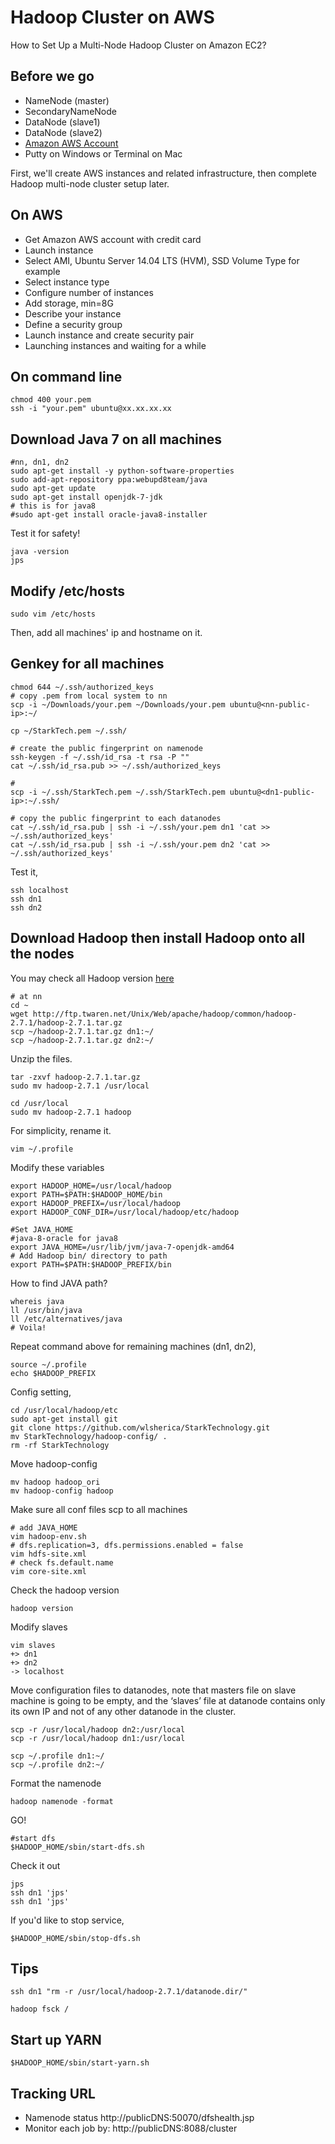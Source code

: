 # Hadoop Cluster on AWS

How to Set Up a Multi-Node Hadoop Cluster on Amazon EC2?

## Before we go
- NameNode (master)
- SecondaryNameNode
- DataNode (slave1)
- DataNode (slave2)
- [Amazon AWS Account](http://aws.amazon.com/)
- Putty on Windows or Terminal on Mac

First, we'll create AWS instances and related infrastructure, then complete Hadoop multi-node cluster setup later.

## On AWS 
- Get Amazon AWS account with credit card
- Launch instance
- Select AMI, Ubuntu Server 14.04 LTS (HVM), SSD Volume Type for example
- Select instance type
- Configure number of instances
- Add storage, min=8G
- Describe your instance
- Define a security group
- Launch instance and create security pair
- Launching instances and waiting for a while

## On command line
```shell
chmod 400 your.pem
ssh -i "your.pem" ubuntu@xx.xx.xx.xx
```
## Download Java 7 on all machines
```shell
#nn, dn1, dn2
sudo apt-get install -y python-software-properties 
sudo add-apt-repository ppa:webupd8team/java
sudo apt-get update
sudo apt-get install openjdk-7-jdk
# this is for java8
#sudo apt-get install oracle-java8-installer
```
Test it for safety!
```shell
java -version
jps
```
## Modify /etc/hosts
```shell
sudo vim /etc/hosts
```
Then, add all machines' ip and hostname on it.

## Genkey for all machines
```shell
chmod 644 ~/.ssh/authorized_keys
# copy .pem from local system to nn 
scp -i ~/Downloads/your.pem ~/Downloads/your.pem ubuntu@<nn-public-ip>:~/

cp ~/StarkTech.pem ~/.ssh/

# create the public fingerprint on namenode
ssh-keygen -f ~/.ssh/id_rsa -t rsa -P ""
cat ~/.ssh/id_rsa.pub >> ~/.ssh/authorized_keys

#
scp -i ~/.ssh/StarkTech.pem ~/.ssh/StarkTech.pem ubuntu@<dn1-public-ip>:~/.ssh/

# copy the public fingerprint to each datanodes
cat ~/.ssh/id_rsa.pub | ssh -i ~/.ssh/your.pem dn1 'cat >> ~/.ssh/authorized_keys'
cat ~/.ssh/id_rsa.pub | ssh -i ~/.ssh/your.pem dn2 'cat >> ~/.ssh/authorized_keys'
```

Test it,
```shell
ssh localhost
ssh dn1
ssh dn2
```

## Download Hadoop then install Hadoop onto all the nodes
You may check all Hadoop version [here](http://ftp.twaren.net/Unix/Web/apache/hadoop/common/)

```shell
# at nn
cd ~
wget http://ftp.twaren.net/Unix/Web/apache/hadoop/common/hadoop-2.7.1/hadoop-2.7.1.tar.gz
scp ~/hadoop-2.7.1.tar.gz dn1:~/
scp ~/hadoop-2.7.1.tar.gz dn2:~/
```

Unzip the files.
```shell
tar -zxvf hadoop-2.7.1.tar.gz 
sudo mv hadoop-2.7.1 /usr/local
```

```shell
cd /usr/local
sudo mv hadoop-2.7.1 hadoop
```

For simplicity, rename it.
```shell
vim ~/.profile
```
Modify these variables
```shell
export HADOOP_HOME=/usr/local/hadoop
export PATH=$PATH:$HADOOP_HOME/bin
export HADOOP_PREFIX=/usr/local/hadoop
export HADOOP_CONF_DIR=/usr/local/hadoop/etc/hadoop

#Set JAVA_HOME
#java-8-oracle for java8
export JAVA_HOME=/usr/lib/jvm/java-7-openjdk-amd64
# Add Hadoop bin/ directory to path
export PATH=$PATH:$HADOOP_PREFIX/bin
```
How to find JAVA path?
```shell
whereis java
ll /usr/bin/java
ll /etc/alternatives/java
# Voila! 
```

Repeat command above for remaining machines (dn1, dn2),
```shell
source ~/.profile
echo $HADOOP_PREFIX
```

Config setting,
```shell
cd /usr/local/hadoop/etc
sudo apt-get install git
git clone https://github.com/wlsherica/StarkTechnology.git
mv StarkTechnology/hadoop-config/ .
rm -rf StarkTechnology
```
Move hadoop-config
```shell
mv hadoop hadoop_ori
mv hadoop-config hadoop
```

Make sure all conf files scp to all machines
```shell
# add JAVA_HOME
vim hadoop-env.sh
# dfs.replication=3, dfs.permissions.enabled = false
vim hdfs-site.xml
# check fs.default.name
vim core-site.xml 
```

Check the hadoop version
```shell
hadoop version
```

Modify slaves
```shell
vim slaves
+> dn1
+> dn2
-> localhost
```

Move configuration files to datanodes, note that masters file on slave machine is going to be empty, and the ‘slaves’ file at datanode contains only its own IP and not of any other datanode in the cluster.

```shell
scp -r /usr/local/hadoop dn2:/usr/local
scp -r /usr/local/hadoop dn1:/usr/local

scp ~/.profile dn1:~/
scp ~/.profile dn2:~/
```
Format the namenode 
```shell
hadoop namenode -format
```
GO!
```shell
#start dfs
$HADOOP_HOME/sbin/start-dfs.sh
```
Check it out
```shell
jps
ssh dn1 'jps'
ssh dn1 'jps'
```
If you'd like to stop service,
```shell
$HADOOP_HOME/sbin/stop-dfs.sh
```
## Tips
```shell
ssh dn1 "rm -r /usr/local/hadoop-2.7.1/datanode.dir/"
```
```shell
hadoop fsck /
```
## Start up YARN
```shell
$HADOOP_HOME/sbin/start-yarn.sh
```
## Tracking URL
- Namenode status http://publicDNS:50070/dfshealth.jsp
- Monitor each job by: http://publicDNS:8088/cluster
